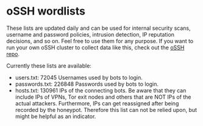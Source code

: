 # oSSH wordlists
These lists are updated daily and can be used for internal security scans, username and password policies, intrusion detection, IP reputation decisions, and so on. Feel free to use them for any purpose. If you want to run your own oSSH cluster to collect data like this, check out the [oSSH repo](https://github.com/toxyl/ossh).  

Currently these lists are available:  
- users.txt: 72045                                                                                                                                                                                                                                                                                                                                                                                 Usernames used by bots to login. 
- passwords.txt: 226848                                                                                                                                                                                                                                                                                                                                                                                 Passwords used by bots to login. 
- hosts.txt: 130961                                                                                                                                                                                                                                                                                                                                                                                 IPs of the connecting bots. Be aware that they can include IPs of VPNs, Tor exit nodes and others that are NOT IPs of the actual attackers. Furthermore, IPs can get reassigned after being recorded by the honeypot. Therefore this list can not be relied upon, but might be helpful as an indicator.
